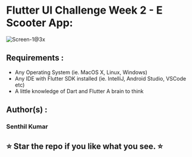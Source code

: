 # Flutter UI Challenge Week 2 - E Scooter App:

![Screen-1@3x](https://user-images.githubusercontent.com/10756609/66670803-3de29180-ec78-11e9-8b60-eb8cb522e3f7.png)

## Requirements :

* Any Operating System (ie. MacOS X, Linux, Windows)
* Any IDE with Flutter SDK installed (ie. IntelliJ, Android Studio, VSCode etc)
* A little knowledge of Dart and Flutter A brain to think

## Author(s) :

### Senthil Kumar

## ⭐ Star the repo if you like what you see. ⭐
